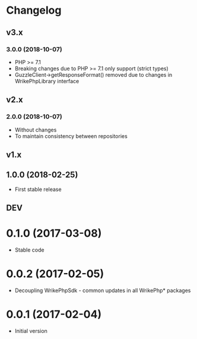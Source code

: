 # Changelog

## v3.x

### 3.0.0 (2018-10-07)
* PHP >= 7.1
* Breaking changes due to PHP >= 7.1 only support (strict types)
* GuzzleClient->getResponseFormat() removed due to changes in WrikePhpLibrary interface

## v2.x

### 2.0.0 (2018-10-07)
* Without changes
* To maintain consistency between repositories

## v1.x

## 1.0.0 (2018-02-25)
* First stable release 

## DEV

# 0.1.0 (2017-03-08)
* Stable code 

# 0.0.2 (2017-02-05)
* Decoupling WrikePhpSdk - common updates in all WrikePhp* packages 

# 0.0.1 (2017-02-04)
* Initial version
